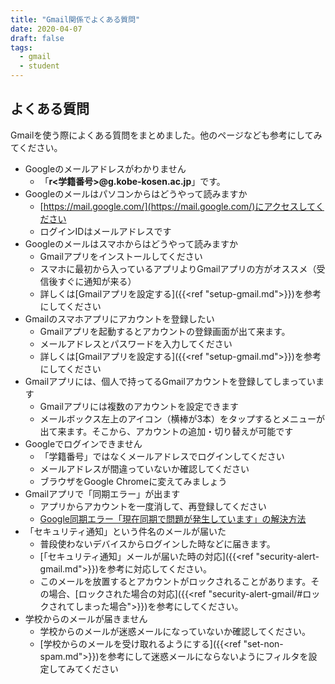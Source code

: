 ```yaml
---
title: "Gmail関係でよくある質問"
date: 2020-04-07
draft: false
tags: 
  - gmail
  - student
---
```


## よくある質問
Gmailを使う際によくある質問をまとめました。他のページなども参考にしてみてください。

- Googleのメールアドレスがわかりません
	- 「**r<学籍番号>@g.kobe-kosen.ac.jp**」です。
- Googleのメールはパソコンからはどうやって読みますか
	- [https://mail.google.com/](https://mail.google.com/)にアクセスしてください
	- ログインIDはメールアドレスです
- Googleのメールはスマホからはどうやって読みますか
	- Gmailアプリをインストールしてください
	- スマホに最初から入っているアプリよりGmailアプリの方がオススメ（受信後すぐに通知が来る）
	- 詳しくは[Gmailアプリを設定する]({{<ref "setup-gmail.md">}})を参考にしてください
- Gmailのスマホアプリにアカウントを登録したい
	- Gmailアプリを起動するとアカウントの登録画面が出て来ます。
	- メールアドレスとパスワードを入力してください
	- 詳しくは[Gmailアプリを設定する]({{<ref "setup-gmail.md">}})を参考にしてください
- Gmailアプリには、個人で持ってるGmailアカウントを登録してしまっています
	- Gmailアプリには複数のアカウントを設定できます
	- メールボックス左上のアイコン（横棒が3本）をタップするとメニューが出て来ます。そこから、アカウントの追加・切り替えが可能です
- Googleでログインできません
	- 「学籍番号」ではなくメールアドレスでログインしてください
	- メールアドレスが間違っていないか確認してください
	- ブラウザをGoogle Chromeに変えてみましょう
- Gmailアプリで「同期エラー」が出ます
	- アプリからアカウントを一度消して、再登録してください
	- [Google同期エラー「現在同期で問題が発生しています」の解決方法](https://www.iscle.com/web-it/douki-error.html)
- 「セキュリティ通知」という件名のメールが届いた
	- 普段使わないデバイスからログインした時などに届きます。
	- [「セキュリティ通知」メールが届いた時の対応]({{<ref "security-alert-gmail.md">}})を参考に対応してください。
	- このメールを放置するとアカウントがロックされることがあります。その場合、[ロックされた場合の対応]({{<ref "security-alert-gmail/#ロックされてしまった場合">}})を参考にしてください。
- 学校からのメールが届きません
	- 学校からのメールが迷惑メールになっていないか確認してください。
	- [学校からのメールを受け取れるようにする]({{<ref "set-non-spam.md">}})を参考にして迷惑メールにならないようにフィルタを設定してみてください


